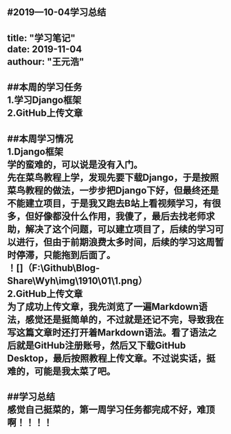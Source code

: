 #2019—10-04学习总结  
---  
title:    "学习笔记"  
date:     2019-11-04  
authour:  "王元浩"  
---  
##本周的学习任务  
1.学习Django框架  
2.GitHub上传文章  
---  
##本周学习情况  
1.Django框架  
学的蛮难的，可以说是没有入门。  
先在菜鸟教程上学，发现先要下载Django，于是按照菜鸟教程的做法，一步步把Django下好，但最终还是不能建立项目，于是我又跑去B站上看视频学习，有很多，但好像都没什么作用，我傻了，最后去找老师求助，解决了这个问题，可以建立项目了，后续的学习可以进行，但由于前期浪费太多时间，后续的学习这周暂时停滞，只能拖到后面了。  
！[]（F:\Github\Blog-Share\Wyh\img\1910\01\1.png）  
2.GitHub上传文章  
为了成功上传文章，我先浏览了一遍Markdown语法，感觉还是挺简单的，不过就是还记不完，导致我在写这篇文章时还打开着Markdown语法。看了语法之后就是GitHub注册账号，然后又下载GitHub Desktop，最后按照教程上传文章。不过说实话，挺难的，可能是我太菜了吧。  
---  
##学习总结  
感觉自己挺菜的，第一周学习任务都完成不好，难顶啊！！！！  
---